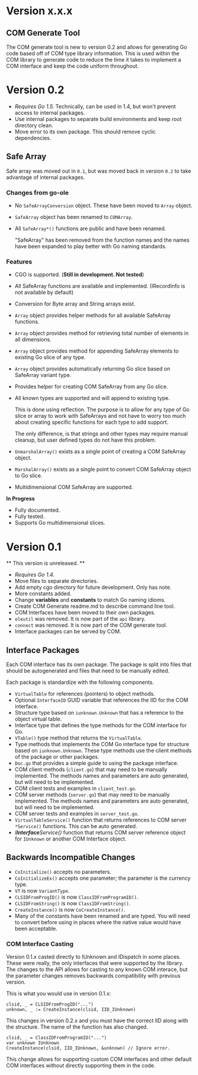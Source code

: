 # Version x.x.x

## COM Generate Tool

The COM generate tool is new to version 0.2 and allows for generating Go code based off of COM type library information. This is used within the COM library to generate code to reduce the time it takes to implement a COM interface and keep the code uniform throughout.

# Version 0.2

 * *Requires Go 1.5.* Technically, can be used in 1.4, but won't prevent access to internal packages.
 * Use internal packages to separate build environments and keep root directory clean.
 * Move error to its own package. This should remove cyclic dependencies.

## Safe Array

Safe array was moved out in `0.1`, but was moved back in version `0.2` to take advantage of internal packages.

### Changes from go-ole

 * No `SafeArrayConversion` object. These have been moved to `Array` object.
 * `SafeArray` object has been renamed to `COMArray`.
 * All `SafeArray*()` functions are public and have been renamed.

	"SafeArray" has been removed from the function names and the names have been expanded to play better with Go naming standards.

### Features

 * CGO is supported. (**Still in development. Not tested**)
 * All SafeArray functions are available and implemented. (IRecordInfo is not available by default)
 * Conversion for Byte array and String arrays exist.
 * `Array` object provides helper methods for all available SafeArray functions.
 * `Array` object provides method for retrieving total number of elements in all dimensions.
 * `Array` object provides method for appending SafeArray elements to existing Go slice of any type.
 * `Array` object provides automatically returning Go slice based on SafeArray variant type.
 * Provides helper for creating COM SafeArray from any Go slice.
 * All known types are supported and will append to existing type.

	This is done using reflection. The purpose is to allow for any type of Go slice or array to work with SafeArrays and not have to worry too much about creating specific functions for each type to add support.

	The only difference, is that strings and other types may require manual cleanup, but user defined types do not have this problem.
 * `UnmarshalArray()` exists as a single point of creating a COM SafeArray object.
 * `MarshalArray()` exists as a single point to convert COM SafeArray object to Go slice.
 * Multidimensional COM SafeArray are supported.

**In Progress**
 * Fully documented.
 * Fully tested.
 * Supports Go multidimensional slices.

# Version 0.1

** This version is unreleased. **

 * *Requires Go 1.4.*
 * Move files to separate directories.
 * Add empty cgo directory for future development. Only has note.
 * More constants added.
 * Change **variables** and **constants** to match Go naming idioms.
 * Create COM Generate readme.md to describe command line tool.
 * COM Interfaces have been moved to their own packages.
 * `oleutil` was removed. It is now part of the `api` library.
 * `connect` was removed. It is now part of the COM generate tool.
 * Interface packages can be served by COM.

## Interface Packages

Each COM interface has its own package. The package is split into files that should be autogenerated and files that need to be manually edited.

Each package is standardize with the following components.
 * `VirtualTable` for references (pointers) to object methods.
 * Optional `InterfaceID` GUID variable that references the IID for the COM interface.
 * Structure type based on `iunknown.Unknown` that has a reference to the object virtual table.
 * Interface type that defines the type methods for the COM interface for Go.
 * `VTable()` type method that returns the `VirtualTable`.
 * Type methods that implements the COM Go interface type for structure based on `iunknown.Unknown`. These type methods use the client methods of the package or other packages.
 * `Doc.go` that provides a simple guide to using the package interface.
 * COM client methods (`client.go`) that may need to be manually implemented. The methods names and parameters are auto generated, but will need to be implemented.
 * COM client tests and examples in `client_test.go`.
 * COM server methods (`server.go`) that may need to be manually implemented. The methods names and parameters are auto generated, but will need to be implemented.
 * COM server tests and examples in `server_test.go`.
 * `VirtualTableService()` function that returns references to COM server `*Service()` functions. This can be auto generated.
 * *I**Interface**Service()* function that returns COM server reference object for `IUnknown` or another COM Interface object.

## Backwards Incompatible Changes

 * `CoInitialize()` accepts no parameters.
 * `CoInitializeEx()` accepts one parameter; the parameter is the currency type.
 * `VT` is now `VariantType`.
 * `CLSIDFromProgID()` is now `ClassIDFromProgramID()`.
 * `CLSIDFromString()` is now `ClassIDFromString()`.
 * `CreateInstance()` is now `CoCreateInstance()`.
 * Many of the constants have been renamed and are typed. You will need to convert before using in places where the native value would have been acceptable.

### COM Interface Casting

Version 0.1.x casted directly to IUnknown and IDispatch in some places. These were really, the only interfaces that were supported by the library. The changes to the API allows for casting to any known COM interace, but the parameter changes removes backwards compatibility with previous version.

This is what you would use in version 0.1.x:

```golang
clsid, _ = CLSIDFromProgID("...")
unknown, _ := CreateInstance(clsid, IID_IUnknown)
```

This changes in version 0.2.x and you must have the correct IID along with the structure. The name of the function has also changed.

```golang
clsid, _ = ClassIDFromProgramID("...")
var unknown IUnknown
CreateInstance(clsid, IID_IUnknown, &unknown) // Ignore error.
```

This change allows for supporting custom COM interfaces and other default COM interfaces without directly supporting them in the code.
